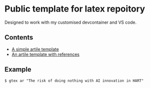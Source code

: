 # Public template for latex repoitory

Designed to work with my customised devcontainer and VS code.

## Contents

- [A simple artile template](./article/)
- [An artile template with references](./article_with_refs/)

## Example

`$ gtex ar "The risk of doing nothing with AI innovation in HART"`
